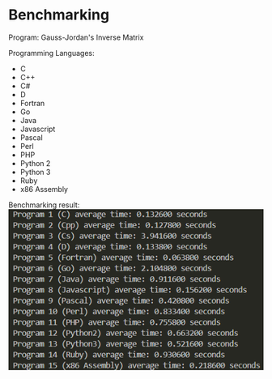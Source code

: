 # Benchmarking
Program: 
Gauss-Jordan's Inverse Matrix

Programming Languages:
- C
- C++
- C#
- D
- Fortran
- Go
- Java
- Javascript
- Pascal
- Perl
- PHP
- Python 2
- Python 3
- Ruby
- x86 Assembly

Benchmarking result:
![alt text](image.png)